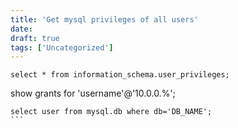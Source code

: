 ```yaml
---
title: 'Get mysql privileges of all users'
date: 
draft: true
tags: ['Uncategorized']
---
```


```
select * from information_schema.user_privileges;
``````
show grants for 'username'@'10.0.0.%';
``````
select user from mysql.db where db='DB_NAME';
```